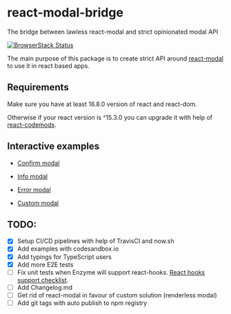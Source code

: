 # react-modal-bridge

The bridge between lawless react-modal and strict opinionated modal API

[![BrowserStack Status](https://www.browserstack.com/automate/badge.svg?badge_key=MEtqdFRZR3JsSkFtbjk3czFBa1l6M2prdDMzbzFEVUlFUUlhZEdReXp5ST0tLXFvOVU4anpjZWNvMkhmL3lyb2lNRmc9PQ==--aefafd6a79ec8c5a06b4bc0e7b42c88400d400f4)](https://www.browserstack.com/automate/public-build/MEtqdFRZR3JsSkFtbjk3czFBa1l6M2prdDMzbzFEVUlFUUlhZEdReXp5ST0tLXFvOVU4anpjZWNvMkhmL3lyb2lNRmc9PQ==--aefafd6a79ec8c5a06b4bc0e7b42c88400d400f4)

The main purpose of this package is to create strict API around [react-modal](https://github.com/reactjs/react-modal) to use it in react based apps.

## Requirements

Make sure you have at least 16.8.0 version of react and react-dom.

Otherwise if your react version is ^15.3.0 you can upgrade it with help of [react-codemods](https://github.com/reactjs/react-codemod#rename-unsafe-lifecycles).

## Interactive examples

- [Confirm modal](https://codesandbox.io/s/3x6v27vo41)

- [Info modal](https://codesandbox.io/s/88511rmov9)

- [Error modal](https://codesandbox.io/s/pkp753632j)

- [Custom modal](https://codesandbox.io/s/6wp93mwvrk)

## TODO:

- [x] Setup CI/CD pipelines with help of TravisCI and now.sh
- [x] Add examples with codesandbox.io
- [x] Add typings for TypeScript users
- [x] Add more E2E tests
- [ ] Fix unit tests when Enzyme will support react-hooks. [React hooks support checklist](https://github.com/airbnb/enzyme/issues/2011).
- [ ] Add Changelog.md
- [ ] Get rid of react-modal in favour of custom solution (renderless modal)
- [ ] Add git tags with auto publish to npm registry
